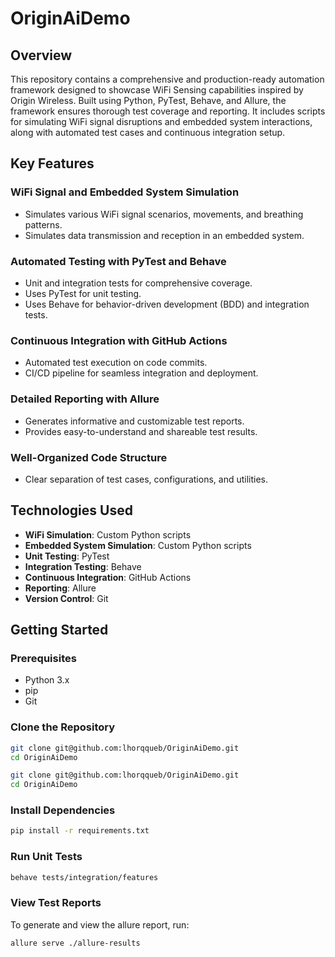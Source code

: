 # OriginAiDemo

## Overview
This repository contains a comprehensive and production-ready automation framework designed to showcase WiFi Sensing capabilities inspired by Origin Wireless. Built using Python, PyTest, Behave, and Allure, the framework ensures thorough test coverage and reporting. It includes scripts for simulating WiFi signal disruptions and embedded system interactions, along with automated test cases and continuous integration setup.

## Key Features

### WiFi Signal and Embedded System Simulation
- Simulates various WiFi signal scenarios, movements, and breathing patterns.
- Simulates data transmission and reception in an embedded system.

### Automated Testing with PyTest and Behave
- Unit and integration tests for comprehensive coverage.
- Uses PyTest for unit testing.
- Uses Behave for behavior-driven development (BDD) and integration tests.

### Continuous Integration with GitHub Actions
- Automated test execution on code commits.
- CI/CD pipeline for seamless integration and deployment.

### Detailed Reporting with Allure
- Generates informative and customizable test reports.
- Provides easy-to-understand and shareable test results.

### Well-Organized Code Structure
- Clear separation of test cases, configurations, and utilities.

## Technologies Used
- **WiFi Simulation**: Custom Python scripts
- **Embedded System Simulation**: Custom Python scripts
- **Unit Testing**: PyTest
- **Integration Testing**: Behave
- **Continuous Integration**: GitHub Actions
- **Reporting**: Allure
- **Version Control**: Git

## Getting Started

### Prerequisites
- Python 3.x
- pip
- Git

### Clone the Repository
```bash
git clone git@github.com:lhorqqueb/OriginAiDemo.git
cd OriginAiDemo

git clone git@github.com:lhorqqueb/OriginAiDemo.git
cd OriginAiDemo
```
### Install Dependencies
```bash
pip install -r requirements.txt
```

### Run Unit Tests
```bash
behave tests/integration/features
```

### View Test Reports
To generate and view the allure report, run: 
```bash
allure serve ./allure-results
```
